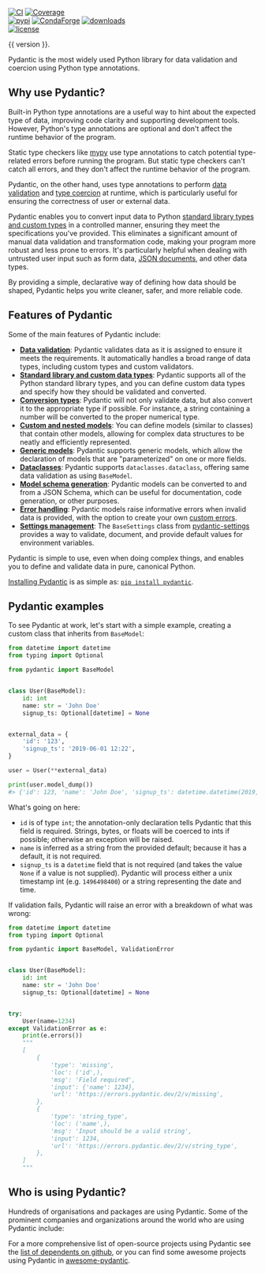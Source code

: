 [![CI](https://github.com/pydantic/pydantic/workflows/CI/badge.svg?event=push)](https://github.com/pydantic/pydantic/actions?query=event%3Apush+branch%3Amain+workflow%3ACI)
[![Coverage](https://coverage-badge.samuelcolvin.workers.dev/pydantic/pydantic.svg)](https://github.com/pydantic/pydantic/actions?query=event%3Apush+branch%3Amain+workflow%3ACI)<br>
[![pypi](https://img.shields.io/pypi/v/pydantic.svg)](https://pypi.python.org/pypi/pydantic)
[![CondaForge](https://img.shields.io/conda/v/conda-forge/pydantic.svg)](https://anaconda.org/conda-forge/pydantic)
[![downloads](https://pepy.tech/badge/pydantic/month)](https://pepy.tech/project/pydantic)<br>
[![license](https://img.shields.io/github/license/pydantic/pydantic.svg)](https://github.com/pydantic/pydantic/blob/main/LICENSE)

{{ version }}.

Pydantic is the most widely used Python library for data validation and coercion using Python type annotations.

## Why use Pydantic?

Built-in Python type annotations are a useful way to hint about the expected type of data, improving code clarity and supporting development tools. However, Python's type annotations are optional and don't affect the runtime behavior of the program.

Static type checkers like [mypy](https://mypy-lang.org/) use type annotations to catch potential type-related errors before running the program. But static type checkers can't catch all errors, and they don't affect the runtime behavior of the program.

Pydantic, on the other hand, uses type annotations to perform [data validation](/usage/validators.md) and [type coercion](/usage/conversion_table.md) at runtime, which is particularly useful for ensuring the correctness of user or external data.

Pydantic enables you to convert input data to Python [standard library types and custom types](/usage/types/types.md) in a controlled manner, ensuring they meet the specifications you've provided. This eliminates a significant amount of manual data validation and transformation code, making your program more robust and less prone to errors. It's particularly helpful when dealing with untrusted user input such as form data, [JSON documents](/usage/schema.md), and other data types.

By providing a simple, declarative way of defining how data should be shaped, Pydantic helps you write cleaner, safer, and more reliable code.

## Features of Pydantic

Some of the main features of Pydantic include:

- [**Data validation**](/usage/validators.md): Pydantic validates data as it is assigned to ensure it meets the requirements. It automatically handles a broad range of data types, including custom types and custom validators.
- [**Standard library and custom data types**](/usage/types/types.md): Pydantic supports all of the Python standard library types, and you can define custom data types and specify how they should be validated and converted.
- [**Conversion types**](/usage/conversion_table.md): Pydantic will not only validate data, but also convert it to the appropriate type if possible. For instance, a string containing a number will be converted to the proper numerical type.
- [**Custom and nested models**](/usage/models.md): You can define models (similar to classes) that contain other models, allowing for complex data structures to be neatly and efficiently represented.
- [**Generic models**](/usage/models.md/#generic-models): Pydantic supports generic models, which allow the declaration of models that are "parameterized" on one or more fields.
- [**Dataclasses**](/usage/dataclasses.md): Pydantic supports `dataclasses.dataclass`, offering same data validation as using `BaseModel`.
- [**Model schema generation**](/usage/schema.md): Pydantic models can be converted to and from a JSON Schema, which can be useful for documentation, code generation, or other purposes.
- [**Error handling**](/errors/errors.md): Pydantic models raise informative errors when invalid data is provided, with the option to create your own [custom errors](/errors/errors.md/#custom-errors).
- [**Settings management**](/usage/pydantic_settings.md): The `BaseSettings` class from [pydantic-settings](https://github.com/pydantic/pydantic-settings) provides a way to validate, document, and provide default values for environment variables.

Pydantic is simple to use, even when doing complex things, and enables you to define and validate data in pure, canonical Python.

[Installing Pydantic](install.md) is as simple as: [`pip install pydantic`](install.md).

## Pydantic examples

To see Pydantic at work, let's start with a simple example, creating a custom class that inherits from `BaseModel`:

```py
from datetime import datetime
from typing import Optional

from pydantic import BaseModel


class User(BaseModel):
    id: int
    name: str = 'John Doe'
    signup_ts: Optional[datetime] = None


external_data = {
    'id': '123',
    'signup_ts': '2019-06-01 12:22',
}

user = User(**external_data)

print(user.model_dump())
#> {'id': 123, 'name': 'John Doe', 'signup_ts': datetime.datetime(2019, 6, 1, 12, 22)}
```

What's going on here:

* `id` is of type `int`; the annotation-only declaration tells Pydantic that this field is required. Strings,
  bytes, or floats will be coerced to ints if possible; otherwise an exception will be raised.
* `name` is inferred as a string from the provided default; because it has a default, it is not required.
* `signup_ts` is a `datetime` field that is not required (and takes the value `None` if a value is not supplied).
  Pydantic will process either a unix timestamp int (e.g. `1496498400`) or a string representing the date and time.

If validation fails, Pydantic will raise an error with a breakdown of what was wrong:

```py
from datetime import datetime
from typing import Optional

from pydantic import BaseModel, ValidationError


class User(BaseModel):
    id: int
    name: str = 'John Doe'
    signup_ts: Optional[datetime] = None


try:
    User(name=1234)
except ValidationError as e:
    print(e.errors())
    """
    [
        {
            'type': 'missing',
            'loc': ('id',),
            'msg': 'Field required',
            'input': {'name': 1234},
            'url': 'https://errors.pydantic.dev/2/v/missing',
        },
        {
            'type': 'string_type',
            'loc': ('name',),
            'msg': 'Input should be a valid string',
            'input': 1234,
            'url': 'https://errors.pydantic.dev/2/v/string_type',
        },
    ]
    """
```

## Who is using Pydantic?

Hundreds of organisations and packages are using Pydantic. Some of the prominent companies and organizations around the world who are using Pydantic include:

<div id="company-grid" class="grid"></div>

For a more comprehensive list of open-source projects using Pydantic see the
[list of dependents on github](https://github.com/pydantic/pydantic/network/dependents), or you can find some awesome projects using Pydantic in [awesome-pydantic](https://github.com/Kludex/awesome-pydantic).

<!-- ## Discussion of Pydantic

Podcasts and videos discussing Pydantic.

[Talk Python To Me](https://talkpython.fm/episodes/show/313/automate-your-data-exchange-with-pydantic){target=_blank}
: Michael Kennedy and Samuel Colvin, the creator of Pydantic, dive into the history of Pydantic and its many uses and benefits.

[Podcast.\_\_init\_\_](https://www.pythonpodcast.com/pydantic-data-validation-episode-263/){target=_blank}
: Discussion about where Pydantic came from and ideas for where it might go next with
  Samuel Colvin the creator of Pydantic.

[Python Bytes Podcast](https://pythonbytes.fm/episodes/show/157/oh-hai-pandas-hold-my-hand){target=_blank}
: "*This is a sweet simple framework that solves some really nice problems... Data validations and settings management
  using Python type annotations, and it's the Python type annotations that makes me really extra happy... It works
  automatically with all the IDE's you already have.*" --Michael Kennedy

[Python Pydantic Introduction – Give your data classes super powers](https://www.youtube.com/watch?v=WJmqgJn9TXg){target=_blank}
: A talk by Alexander Hultnér originally for the Python Pizza Conference introducing new users to Pydantic and walking
  through the core features of Pydantic. -->

<script>
const companies = [
  {
    name: 'Adobe',
    logoUrl: '/logos/adobe_logo.png'
  },
  {
    name: 'AMD',
    logoUrl: '/logos/amd_logo.png'
  },
  {
    name: 'Amazon',
    logoUrl: '/logos/amazon_logo.png'
  },
  {
    name: 'Apple',
    logoUrl: '/logos/apple_logo.png'
  },
  {
    name: 'ASML',
    logoUrl: '/logos/asml_logo.png'
  },
  {
    name: 'AstraZeneca',
    logoUrl: '/logos/astrazeneca_logo.png'
  },
  {
    name: 'Broadcom',
    logoUrl: '/logos/broadcom_logo.png'
  },
  {
    name: 'Cisco Systems',
    logoUrl: '/logos/cisco_logo.png'
  },
  {
    name: 'Comcast',
    logoUrl: '/logos/comcast_logo.png'
  },
  {
    name: 'Datadog',
    logoUrl: '/logos/datadog_logo.png'
  },
  {
    name: 'Facebook',
    logoUrl: '/logos/facebook_logo.png'
  },
  {
    name: 'FastAPI',
    logoUrl: '/logos/fastapi_logo.png'
  },
  {
    name: 'Google',
    logoUrl: '/logos/google_logo.png'
  },
  {
    name: 'IBM',
    logoUrl: '/logos/ibm_logo.png'
  },
  {
    name: 'Intel',
    logoUrl: '/logos/intel_logo.png'
  },
  {
    name: 'Intuit',
    logoUrl: '/logos/intuit_logo.png'
  },
  {
    name: 'Jupyter',
    logoUrl: '/logos/jupyter_logo.png'
  },
  {
    name: 'Microsoft',
    logoUrl: '/logos/microsoft_logo.png'
  },
  {
    name: 'Molssi',
    logoUrl: '/logos/molssi_logo.png'
  },
  {
    name: 'Netflix',
    logoUrl: '/logos/netflix_logo.png'
  },
  {
    name: 'NSA',
    logoUrl: '/logos/nsa_logo.png'
  },
  {
    name: 'NVIDIA',
    logoUrl: '/logos/nvidia_logo.png'
  },
  {
    name: 'Qualcomm',
    logoUrl: '/logos/qualcomm_logo.png'
  },
  {
    name: 'Red Hat',
    logoUrl: '/logos/redhat_logo.png'
  },
  {
    name: 'Robusta',
    logoUrl: '/logos/robusta_logo.png'
  },
  {
    name: 'Salesforce',
    logoUrl: '/logos/salesforce_logo.png'
  },
  {
    name: 'Starbucks',
    logoUrl: '/logos/starbucks_logo.png'
  },
  {
    name: 'Texas Instruments',
    logoUrl: '/logos/ti_logo.png'
  },
  {
    name: 'Twilio',
    logoUrl: '/logos/twilio_logo.png'
  },
  {
    name: 'UK Home Office',
    logoUrl: '/logos/ukhomeoffice_logo.png'
  }
];

const grid = document.getElementById('company-grid');

for (const company of companies) {
  const tile = document.createElement('div');
  tile.classList.add('tile');
  tile.innerHTML = `
    <img src="${company.logoUrl}" />
  `;
  grid.appendChild(tile);
}
</script>
